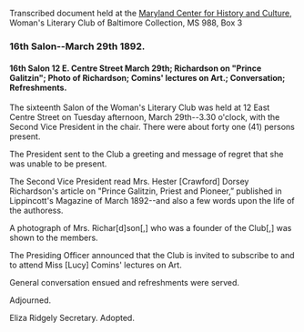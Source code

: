 Transcribed document held at the [Maryland Center for History and Culture](http://mdhs.org/), Woman's Literary Club of Baltimore Collection, MS 988, Box 3

### 16th Salon--March 29th 1892.

#### 16th Salon 12 E. Centre Street March 29th; Richardson on "Prince Galitzin"; Photo of Richardson; Comins' lectures on Art.; Conversation; Refreshments.

The sixteenth Salon of the Woman's Literary Club was held at 12 East Centre Street on Tuesday afternoon, March 29th--3.30 o'clock, with the Second Vice President in the chair. There were about forty one (41) persons present.

The President sent to the Club a greeting and message of regret that she was unable to be present.

The Second Vice President read Mrs. Hester [Crawford] Dorsey Richardson's  article on "Prince Galitzin, Priest and Pioneer,” published in Lippincott's Magazine of March 1892--and also a few words upon the life of the authoress.

A photograph of Mrs. Richar[d]son[,] who was a founder of the Club[,] was shown to the members.

The Presiding Officer announced that the Club is invited to subscribe to and to attend Miss [Lucy] Comins' lectures on Art.

General conversation ensued and refreshments were served.

Adjourned.

Eliza Ridgely
Secretary.
Adopted.